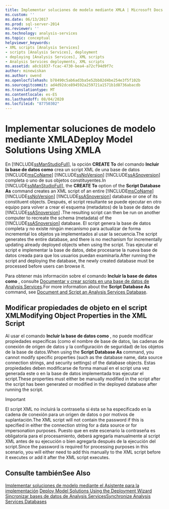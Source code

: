 ```yaml
---
title: Implementar soluciones de modelo mediante XMLA | Microsoft Docs
ms.custom: ''
ms.date: 06/13/2017
ms.prod: sql-server-2014
ms.reviewer: ''
ms.technology: analysis-services
ms.topic: conceptual
helpviewer_keywords:
- XML scripts [Analysis Services]
- scripts [Analysis Services], deployment
- deploying [Analysis Services], XML scripts
- Analysis Services deployments, XML scripts
ms.assetid: a8cb1837-fcac-4730-bea4-a72cf94d9f7c
author: minewiskan
ms.author: owend
ms.openlocfilehash: b78490c5ab6ad3ba5e52bb82d4be254e3f5f102b
ms.sourcegitcommit: ad4d92dce894592a259721a1571b1d8736abacdb
ms.translationtype: MT
ms.contentlocale: es-ES
ms.lasthandoff: 08/04/2020
ms.locfileid: "87750302"
---
```

# <a name="deploy-model-solutions-using-xmla"></a><span data-ttu-id="5c3a0-102">Implementar soluciones de modelo mediante XMLA</span><span class="sxs-lookup"><span data-stu-id="5c3a0-102">Deploy Model Solutions Using XMLA</span></span>
  <span data-ttu-id="5c3a0-103">En [!INCLUDE[ssManStudioFull](../../includes/ssmanstudiofull-md.md)], la opción **CREATE To** del comando **Incluir la base de datos como** crea un script XML de una base de datos [!INCLUDE[msCoName](../../includes/msconame-md.md)] [!INCLUDE[ssNoVersion](../../includes/ssnoversion-md.md)] [!INCLUDE[ssASnoversion](../../includes/ssasnoversion-md.md)] completa o uno de sus objetos constituyentes.</span><span class="sxs-lookup"><span data-stu-id="5c3a0-103">In [!INCLUDE[ssManStudioFull](../../includes/ssmanstudiofull-md.md)], the **CREATE To** option of the **Script Database As** command creates an XML script of an entire [!INCLUDE[msCoName](../../includes/msconame-md.md)] [!INCLUDE[ssNoVersion](../../includes/ssnoversion-md.md)] [!INCLUDE[ssASnoversion](../../includes/ssasnoversion-md.md)] database or one of its constituent objects.</span></span> <span data-ttu-id="5c3a0-104">Después, el script resultante se puede ejecutar en otro equipo para volver a crear el esquema (metadatos) de la base de datos de [!INCLUDE[ssASnoversion](../../includes/ssasnoversion-md.md)] .</span><span class="sxs-lookup"><span data-stu-id="5c3a0-104">The resulting script can then be run on another computer to recreate the schema (metadata) of the [!INCLUDE[ssASnoversion](../../includes/ssasnoversion-md.md)] database.</span></span> <span data-ttu-id="5c3a0-105">El script genera la base de datos completa y no existe ningún mecanismo para actualizar de forma incremental los objetos ya implementados al usar la secuencia.</span><span class="sxs-lookup"><span data-stu-id="5c3a0-105">The script generates the entire database, and there is no mechanism for incrementally updating already deployed objects when using the script.</span></span> <span data-ttu-id="5c3a0-106">Tras ejecutar el script e implementar la base de datos, debe procesarse la nueva base de datos creada para que los usuarios puedan examinarla.</span><span class="sxs-lookup"><span data-stu-id="5c3a0-106">After running the script and deploying the database, the newly created database must be processed before users can browse it.</span></span>  
  
 <span data-ttu-id="5c3a0-107">Para obtener más información sobre el comando **Incluir la base de datos como** , consulte [Documentar y crear scripts en una base de datos de Analysis Services](document-and-script-an-analysis-services-database.md).</span><span class="sxs-lookup"><span data-stu-id="5c3a0-107">For more information about the **Script Database As** command, see [Document and Script an Analysis Services Database](document-and-script-an-analysis-services-database.md).</span></span>  
  
## <a name="modifying-object-properties-in-the-xml-script"></a><span data-ttu-id="5c3a0-108">Modificar propiedades de objeto en el script XML</span><span class="sxs-lookup"><span data-stu-id="5c3a0-108">Modifying Object Properties in the XML Script</span></span>  
 <span data-ttu-id="5c3a0-109">Al usar el comando **Incluir la base de datos como** , no puede modificar propiedades específicas (como el nombre de base de datos, las cadenas de conexión de origen de datos y la configuración de seguridad) de los objetos de la base de datos.</span><span class="sxs-lookup"><span data-stu-id="5c3a0-109">When using the **Script Database As** command, you cannot modify specific properties (such as the database name, data source connection strings, and security settings) of the database objects.</span></span> <span data-ttu-id="5c3a0-110">Estas propiedades deben modificarse de forma manual en el script una vez generada este o en la base de datos implementada tras ejecutar el script.</span><span class="sxs-lookup"><span data-stu-id="5c3a0-110">These properties must either be manually modified in the script after the script has been generated or modified in the deployed database after running the script.</span></span>  
  
> [!IMPORTANT]  
>  <span data-ttu-id="5c3a0-111">El script XML no incluirá la contraseña si ésta se ha especificado en la cadena de conexión para un origen de datos o por motivos de suplantación.</span><span class="sxs-lookup"><span data-stu-id="5c3a0-111">The XML script will not contain the password if this is specified in either the connection string for a data source or for impersonation purposes.</span></span> <span data-ttu-id="5c3a0-112">Puesto que en este escenario la contraseña es obligatoria para el procesamiento, deberá agregarla manualmente al script XML antes de su ejecución o bien agregarla después de la ejecución del script.</span><span class="sxs-lookup"><span data-stu-id="5c3a0-112">Since the password is required for processing purposes in this scenario, you will either need to add this manually to the XML script before it executes or add it after the XML script executes.</span></span>  
  
## <a name="see-also"></a><span data-ttu-id="5c3a0-113">Consulte también</span><span class="sxs-lookup"><span data-stu-id="5c3a0-113">See Also</span></span>  
 <span data-ttu-id="5c3a0-114">[Implementar soluciones de modelo mediante el Asistente para la implementación](deploy-model-solutions-using-the-deployment-wizard.md) </span><span class="sxs-lookup"><span data-stu-id="5c3a0-114">[Deploy Model Solutions Using the Deployment Wizard](deploy-model-solutions-using-the-deployment-wizard.md) </span></span>  
 [<span data-ttu-id="5c3a0-115">Sincronizar bases de datos de Analysis Services</span><span class="sxs-lookup"><span data-stu-id="5c3a0-115">Synchronize Analysis Services Databases</span></span>](synchronize-analysis-services-databases.md)  
  
  
